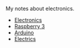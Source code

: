 My notes about electronics.

* [Electronics](electronics.md)
* [Raspberry 3](raspi.md)
* [Arduino](arduino.md)
* [Electrics](electrics.md)
